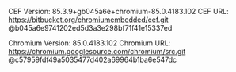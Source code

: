 CEF Version:      85.3.9+gb045a6e+chromium-85.0.4183.102
CEF URL:          https://bitbucket.org/chromiumembedded/cef.git
                  @b045a6e9741202ed5d3a3e298bf71f41e15337ed

Chromium Version: 85.0.4183.102
Chromium URL:     https://chromium.googlesource.com/chromium/src.git
                  @c57959fdf49a5035477d402a69964b1ba6e547dc